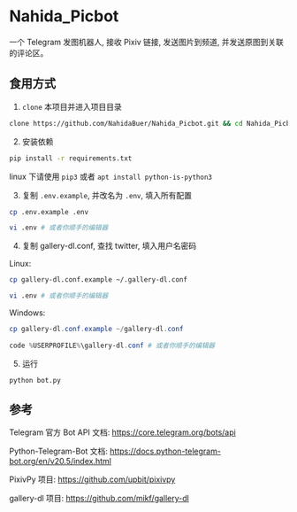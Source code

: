# Nahida_Picbot

一个 Telegram 发图机器人, 接收 Pixiv 链接, 发送图片到频道, 并发送原图到关联的评论区。


## 食用方式

1. `clone` 本项目并进入项目目录

```bash
clone https://github.com/NahidaBuer/Nahida_Picbot.git && cd Nahida_Picbot
```

2. 安装依赖

```bash
pip install -r requirements.txt
```

linux 下请使用 `pip3` 或者 `apt install python-is-python3`

3. 复制 `.env.example`, 并改名为 `.env`, 填入所有配置

```bash
cp .env.example .env

vi .env # 或者你顺手的编辑器
```

4. 复制 gallery-dl.conf, 查找 twitter, 填入用户名密码

Linux:

```bash
cp gallery-dl.conf.example ~/.gallery-dl.conf

vi .env # 或者你顺手的编辑器
```

Windows:

```powershell
cp gallery-dl.conf.example ~/gallery-dl.conf
 
code %USERPROFILE%\gallery-dl.conf # 或者你顺手的编辑器
```

5. 运行

```
python bot.py
```

## 参考

Telegram 官方 Bot API 文档: https://core.telegram.org/bots/api

Python-Telegram-Bot 文档: https://docs.python-telegram-bot.org/en/v20.5/index.html

PixivPy 项目: https://github.com/upbit/pixivpy

gallery-dl 项目: https://github.com/mikf/gallery-dl